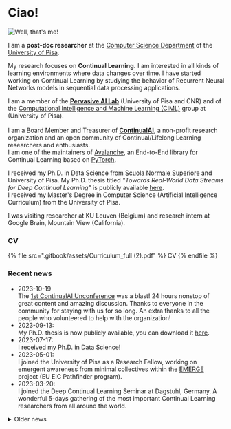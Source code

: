 # Ciao!

![Well, that's me!](.gitbook/assets/me-pontediavolo\_square\_small.jpg)

I am a **post-doc researcher** at the [Computer Science Department](https://di.unipi.it/en/)  of the [University of Pisa](https://www.unipi.it/index.php/english).&#x20;

My research focuses on **Continual Learning.** I am interested in all kinds of learning environments where data changes over time. I have started working on Continual Learning by studying the behavior of Recurrent Neural Networks models in sequential data processing applications.

I am a member of the [**Pervasive AI Lab**](http://pai.di.unipi.it/) (University of Pisa and CNR) and of the [Computational Intelligence and Machine Learning (CIML)](https://ciml.di.unipi.it/) group at (University of Pisa).\
\
I am a Board Member and Treasurer of [**ContinualAI**](https://www.continualai.org/), a non-profit research organization and an open community of Continual/Lifelong Learning researchers and enthusiasts.\
I am one of the maintainers of [Avalanche](https://avalanche.continualai.org/), an End-to-End library for Continual Learning based on [PyTorch](https://pytorch.org/).

I received my Ph.D. in Data Science from [Scuola Normale Superiore](https://www.sns.it/it) and University of Pisa. My Ph.D. thesis titled _"Towards Real-World Data Streams for Deep Continual Learning"_ is publicly available [here](https://hdl.handle.net/11384/133982).\
I received my Master's Degree in Computer Science (Artificial Intelligence Curriculum) from the University of Pisa.

I was visiting researcher at KU Leuven (Belgium) and research intern at Google Brain, Mountain View (California).&#x20;

### CV

{% file src=".gitbook/assets/Curriculum_full (2).pdf" %}
CV
{% endfile %}

### Recent news

* 2023-10-19\
  The [1st ContinualAI Unconference](https://unconf.continualai.org/) was a blast! 24 hours nonstop of great content and amazing discussion. Thanks to everyone in the community for staying with us for so long. An extra thanks to all the people who volunteered to help with the organization!
* 2023-09-13:\
  My Ph.D. thesis is now publicly available, you can download it [here](https://hdl.handle.net/11384/133982).
* 2023-07-17:\
  I received my Ph.D. in Data Science!&#x20;
* 2023-05-01:\
  I joined the University of Pisa as a Research Fellow, working on emergent awareness from minimal collectives within the [EMERGE](https://eic-emerge.eu/) project (EU EIC Pathfinder program).
* 2023-03-20: \
  I joined the Deep Continual Learning Seminar at Dagstuhl, Germany. A wonderful 5-days gathering of the most important Continual Learning researchers from all around the world.

<details>

<summary>Older news</summary>

* 2022-12-12:\
  I will start my 3-months research internship at Google Brain in Mountain View, California!&#x20;
* 2022-09-21:\
  I was invited as a speaker to the DICE 2022 conference on theoretical physics! Why? To talk about Artificial Intelligence and Continual Learning, of course! The evening was open to the public and to all the people in the amazing Castiglioncello (Italy).
* _2022-05-31:_\
  I delivered a talk "Continual Learning: from zero to hero" at the University of Verona. The talk will include an introduction to Continual Learning and a hands-on session with Avalanche. [See you there](https://www.eventbrite.com/e/biglietti-continual-learning-from-zero-to-hero-344069389807)!
* _2022-02-01 / 2022-04-30:_\
  I joined [KU Leuven](https://www.kuleuven.be/kuleuven/) as a visiting PhD student. I worked for three monts at [ESAT department](https://www.esat.kuleuven.be/), in the PSI group under the supervision of Prof. Tinne Tuytelaars.
* 2021-11-19:\
  The [first course on Continual Learning](https://course.continualai.org/) is about to start! The course is hosted by University of Pisa and ContinualAI and Vincenzo Lomonaco will be the teacher. I will help throughout the course as teaching assistant.\
  More than 400 students already signed up, this is huge :)

</details>
